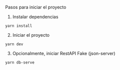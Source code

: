 Pasos para iniciar el proyecto

1. Instalar dependencias
```
yarn install
```

2. Iniciar el proyecto
```
yarn dev
```

3. Opcionalmente, iniciar RestAPI Fake (json-server)
```
yarn db-serve
```

